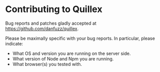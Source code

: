 Contributing to Quillex
=======================

Bug reports and patches gladly accepted at
<https://github.com/danfuzz/quillex>.

Please be maximally specific with your bug reports. In particular,
please indicate:

* What OS and version you are running on the server side.
* What version of Node and Npm you are running.
* What browser(s) you tested with.
